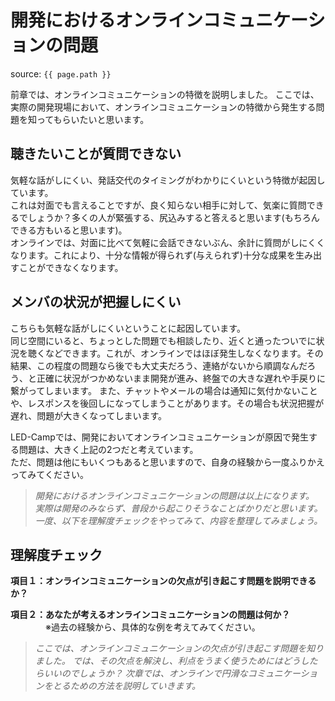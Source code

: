 # 開発におけるオンラインコミュニケーションの問題
source: `{{ page.path }}`

前章では、オンラインコミュニケーションの特徴を説明しました。
ここでは、実際の開発現場において、オンラインコミュニケーションの特徴から発生する問題を知ってもらいたいと思います。

## 聴きたいことが質問できない
気軽な話がしにくい、発話交代のタイミングがわかりにくいという特徴が起因しています。<br>
これは対面でも言えることですが、良く知らない相手に対して、気楽に質問できるでしょうか？多くの人が緊張する、尻込みすると答えると思います(もちろんできる方もいると思います)。<br>
オンラインでは、対面に比べて気軽に会話できないぶん、余計に質問がしにくくなります。これにより、十分な情報が得られず(与えられず)十分な成果を生み出すことができなくなります。

## メンバの状況が把握しにくい
こちらも気軽な話がしにくいということに起因しています。<br>
同じ空間にいると、ちょっとした問題でも相談したり、近くと通ったついでに状況を聴くなどできます。これが、オンラインではほぼ発生しなくなります。その結果、この程度の問題なら後でも大丈夫だろう、連絡がないから順調なんだろう、と正確に状況がつかめないまま開発が進み、終盤での大きな遅れや手戻りに繋がってしまいます。
また、チャットやメールの場合は通知に気付かないことや、レスポンスを後回しになってしまうことがあります。その場合も状況把握が遅れ、問題が大きくなってしまいます。

LED-Campでは、開発においてオンラインコミュニケーションが原因で発生する問題は、大きく上記の2つだと考えています。<br>
ただ、問題は他にもいくつもあると思いますので、自身の経験から一度ふりかえってみてください。

> *開発におけるオンラインコミュニケーションの問題は以上になります。*<br>
> *実際は開発のみならず、普段から起こりそうなことばかりだと思います。*
> *一度、以下を理解度チェックをやってみて、内容を整理してみましょう。*

## 理解度チェック

**項目１：オンラインコミュニケーションの欠点が引き起こす問題を説明できるか？**

**項目２：あなたが考えるオンラインコミュニケーションの問題は何か？**<br>
&emsp;&emsp;&emsp;&emsp;※過去の経験から、具体的な例を考えてみてください。

> *ここでは、オンラインコミュニケーションの欠点が引き起こす問題を知りました。*
> *では、その欠点を解決し、利点をうまく使うためにはどうしたらいいのでしょうか？*
> *次章では、オンラインで円滑なコミュニケーションをとるための方法を説明していきます。*